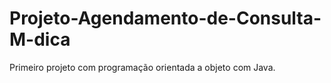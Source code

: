 # Projeto-Agendamento-de-Consulta-M-dica
Primeiro projeto com programação orientada a objeto com Java. 
